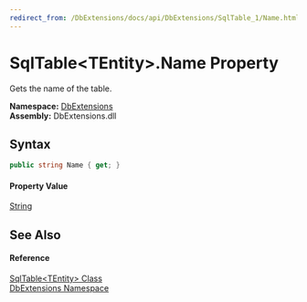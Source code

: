 ```yaml
---
redirect_from: /DbExtensions/docs/api/DbExtensions/SqlTable_1/Name.html
---
```


SqlTable&lt;TEntity>.Name Property
==================================
Gets the name of the table.
  
**Namespace:** [DbExtensions][1]  
**Assembly:** DbExtensions.dll

Syntax
------

```csharp
public string Name { get; }
```

#### Property Value
[String][2]

See Also
--------

#### Reference
[SqlTable&lt;TEntity> Class][3]  
[DbExtensions Namespace][1]  

[1]: ../README.md
[2]: https://learn.microsoft.com/dotnet/api/system.string
[3]: README.md